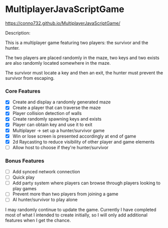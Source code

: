 # MultiplayerJavaScriptGame

https://conno732.github.io/MultiplayerJavaScriptGame/


Description:

This is a multiplayer game featuring two players: the survivor and the hunter.

The two players are placed randomly in the maze, two keys and two exists are also randomly located somewhere in the maze.

The survivor must locate a key and then an exit, the hunter must prevent the survivor from escaping.

### Core Features
- [x] Create and display a randomly generated maze
- [x] Create a player that can traverse the maze
- [x] Player collision detection of walls
- [x] Create randomly spawning keys and exists
- [x] Player can obtain key and use it to exit
- [x] Multiplayer -> set up a hunter/survivor game
- [X] Win or lose screen is presented accordingly at end of game
- [x] 2d Raycasting to reduce visibility of other player and game elements
- [ ] Allow host to choose if they're hunter/survivor
### Bonus Features
- [ ] Add synced network connection
- [ ] Quick play
- [ ] Add party system where players can browse through players looking to play games
- [ ] Prevent more than two players from joining a game
- [ ] AI hunter/survivor to play alone

I may randomly continue to update the game. Currently I have completed most of what I intended to create initially, so I will only add additional features when I get the chance.

